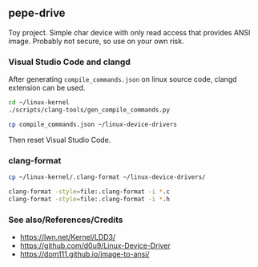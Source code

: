 ## pepe-drive

Toy project. Simple char device with only read access that provides ANSI image. Probably not secure, so use on your own risk.

### Visual Studio Code and clangd

After generating `compile_commands.json` on linux source code, clangd extension can be used.
```bash
cd ~/linux-kernel
./scripts/clang-tools/gen_compile_commands.py

cp compile_commands.json ~/linux-device-drivers
```

Then reset Visual Studio Code.

### clang-format

```bash
cp ~/linux-kernel/.clang-format ~/linux-device-drivers/

clang-format -style=file:.clang-format -i *.c
clang-format -style=file:.clang-format -i *.h
```

### See also/References/Credits

* https://lwn.net/Kernel/LDD3/
* https://github.com/d0u9/Linux-Device-Driver
* https://dom111.github.io/image-to-ansi/
